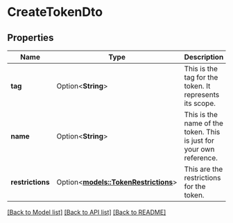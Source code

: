 # CreateTokenDto

## Properties

Name | Type | Description | Notes
------------ | ------------- | ------------- | -------------
**tag** | Option<**String**> | This is the tag for the token. It represents its scope. | [optional]
**name** | Option<**String**> | This is the name of the token. This is just for your own reference. | [optional]
**restrictions** | Option<[**models::TokenRestrictions**](TokenRestrictions.md)> | This are the restrictions for the token. | [optional]

[[Back to Model list]](../README.md#documentation-for-models) [[Back to API list]](../README.md#documentation-for-api-endpoints) [[Back to README]](../README.md)


